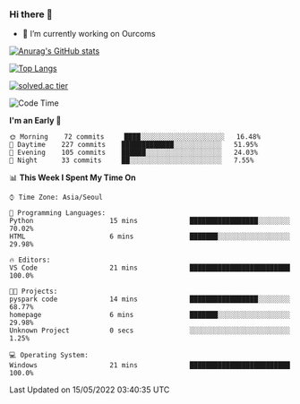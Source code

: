 ### Hi there 👋

- 🔭 I’m currently working on Ourcoms

<!--
**Rhange/Rhange** is a ✨ _special_ ✨ repository because its `README.md` (this file) appears on your GitHub profile.

Here are some ideas to get you started:

- 🌱 I’m currently learning ...
- 👯 I’m looking to collaborate on ...
- 🤔 I’m looking for help with ...
- 💬 Ask me about ...
- 📫 How to reach me: ...
- 😄 Pronouns: ...
- ⚡ Fun fact: ...
-->

[![Anurag's GitHub stats](https://github-readme-stats.vercel.app/api?username=rhange&show_icons=true&theme=gruvbox)](https://github.com/anuraghazra/github-readme-stats)

[![Top Langs](https://github-readme-stats.vercel.app/api/top-langs/?username=rhange&layout=compact&theme=gruvbox)](https://github.com/anuraghazra/github-readme-stats)

[![solved.ac tier](http://mazassumnida.wtf/api/generate_badge?boj=rhange0511)](https://solved.ac/rhange0511)

  <!--START_SECTION:waka-->
![Code Time](http://img.shields.io/badge/Code%20Time-452%20hrs%2027%20mins-blue)

**I'm an Early 🐤** 

```text
🌞 Morning    72 commits     ████░░░░░░░░░░░░░░░░░░░░░   16.48% 
🌆 Daytime    227 commits    █████████████░░░░░░░░░░░░   51.95% 
🌃 Evening    105 commits    ██████░░░░░░░░░░░░░░░░░░░   24.03% 
🌙 Night      33 commits     ██░░░░░░░░░░░░░░░░░░░░░░░   7.55%

```


📊 **This Week I Spent My Time On** 

```text
⌚︎ Time Zone: Asia/Seoul

💬 Programming Languages: 
Python                   15 mins             █████████████████░░░░░░░░   70.02% 
HTML                     6 mins              ███████░░░░░░░░░░░░░░░░░░   29.98%

🔥 Editors: 
VS Code                  21 mins             █████████████████████████   100.0%

🐱‍💻 Projects: 
pyspark code             14 mins             █████████████████░░░░░░░░   68.77% 
homepage                 6 mins              ███████░░░░░░░░░░░░░░░░░░   29.98% 
Unknown Project          0 secs              ░░░░░░░░░░░░░░░░░░░░░░░░░   1.25%

💻 Operating System: 
Windows                  21 mins             █████████████████████████   100.0%

```


 Last Updated on 15/05/2022 03:40:35 UTC
<!--END_SECTION:waka-->
